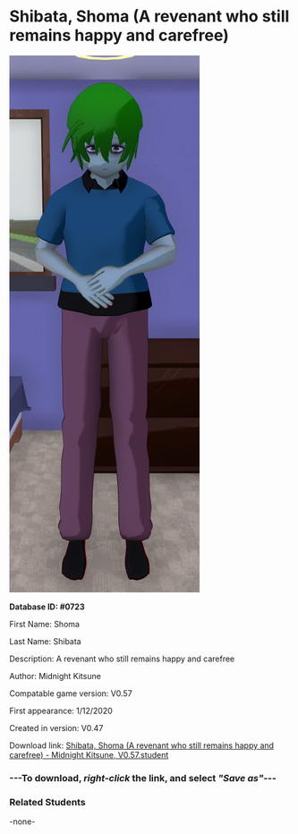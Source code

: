 # Shibata, Shoma (A revenant who still remains happy and carefree)

<img src="../../Files/Images/Shibata, Shoma (A revenant who still remains happy and carefree).png" title="Shibata, Shoma (A revenant who still remains happy and carefree) - Midnight Kitsune, V0.57">

**Database ID: #0723**

First Name: Shoma

Last Name: Shibata

Description: A revenant who still remains happy and carefree

Author: Midnight Kitsune

Compatable game version: V0.57

First appearance: 1/12/2020

Created in version: V0.47

Download link: <a href="https://raw.githubusercontent.com/Arbiter1223/Daigaku-Gurashi-Custom-Students/master/Files/Student%20Files/Shibata%2C%20Shoma%20(A%20revenant%20who%20still%20remains%20happy%20and%20carefree)%20-%20Midnight%20Kitsune%2C%20V0.57.student">Shibata, Shoma (A revenant who still remains happy and carefree) - Midnight Kitsune, V0.57.student</a>

### ---**To download, _right-click_ the link, and select _"Save as"_**---

### Related Students

-none-
